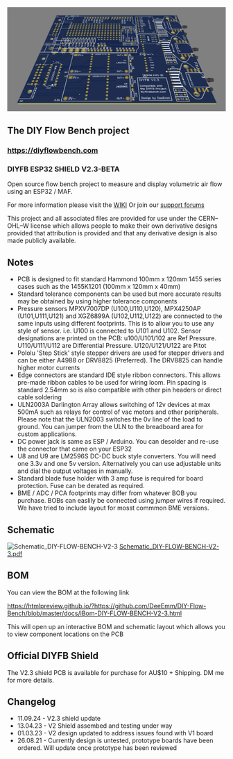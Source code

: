 <img width="2032" alt="PCB 3D View" src="https://github.com/DeeEmm/DIY-Flow-Bench/blob/master/PCB/PCB%203D.png?raw=true">

## The DIY Flow Bench project

### https://diyflowbench.com

### DIYFB ESP32 SHIELD V2.3-BETA

Open source flow bench project to measure and display volumetric air flow using an ESP32 / MAF.

For more information please visit the [WIKI](https://github.com/DeeEmm/DIY-Flow-Bench/wiki) Or join our [support forums](https://github.com/DeeEmm/DIY-Flow-Bench/discussions) 

This project and all associated files are provided for use under the CERN–OHL–W license which allows people to make their own derivative designs provided that attribution is provided and that any derivative design is also made publicly available. 

## Notes

- PCB is designed to fit standard Hammond 100mm x 120mm 1455 series cases such as the 1455K1201 (100mm x 120mm x 40mm)
- Standard tolerance components can be used but more accurate results may be obtained by using higher tolerance components
- Pressure sensors MPXV7007DP (U100,U110,U120), MPX4250AP (U101,U111,U121) and XGZ6899A (U102,U112,U122) are connected to the same inputs using different footprints. This is to allow you to use any style of sensor. i.e. U100 is connected to U101 and U102. Sensor designations are printed on the PCB: u100/U101/102 are Ref Pressure. U110/U111/U112 are Differential Pressure. U120/U121/U122 are Pitot
- Pololu 'Step Stick' style stepper drivers are used for stepper drivers and can be either A4988 or DRV8825 (Preferred). The DRV8825 can handle higher motor currents
- Edge connectors are standard IDE style ribbon connectors. This allows pre-made ribbon cables to be used for wiring loom. Pin spacing is standard 2.54mm so is also compatible with other pin headers or direct cable soldering 
- ULN2003A Darlington Array allows switching of 12v devices at max 500mA such as relays for control of vac motors and other peripherals. Please note that the ULN2003 switches the 0v line of the load to ground. You can jumper from the ULN to the breadboard area for custom applications.
- DC power jack is same as ESP / Arduino. You can desolder and re-use the connector that came on your ESP32
- U8 and U9 are LM2596S DC-DC buck style converters. You will need one 3.3v and one 5v version. Alternatively you can use adjustable units and dial the output voltages in manually.
- Standard blade fuse holder with 3 amp fuse is required for board protection. Fuse can be derated as required.
- BME / ADC / PCA footprints may differ from whatever BOB you purchase. BOBs can easlily be connected using jumper wires if required. We have tried to include layout for mosst commmon BME versions.

## Schematic

![Schematic_DIY-FLOW-BENCH-V2-3](https://github.com/DeeEmm/DIY-Flow-Bench/blob/master/PCB/Schematic_DIY-FLOW-BENCH-V2-3.jpg?raw=true)
[Schematic_DIY-FLOW-BENCH-V2-3.pdf](https://github.com/DeeEmm/DIY-Flow-Bench/files/11220199/Schematic_DIY-FLOW-BENCH-V2-3.pdf)


## BOM

You can view the BOM at the following link 

https://htmlpreview.github.io/?https://github.com/DeeEmm/DIY-Flow-Bench/blob/master/docs/iBom-DIY-FLOW-BENCH-V2-3.html

This will open up an interactive BOM and schematic layout which allows you to view component locations on the PCB


## Official DIYFB Shield

The V2.3 shield PCB is available for purchase for AU$10 + Shipping. DM me for more details.


## Changelog

- 11.09.24 - V2.3 shield update
- 13.04.23 - V2 Shield assembed and testing under way 
- 01.03.23 - V2 design updated to address issues found with V1 board
- 26.08.21 - Currently design is untested, prototype boards have been ordered. Will update once prototype has been reviewed
